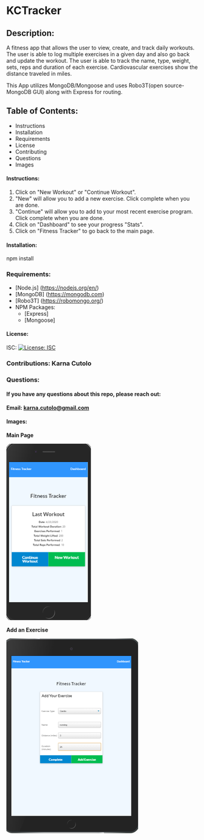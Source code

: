 # KCTracker


## Description: 

A fitness app that allows the user to view, create, and track daily workouts. The user is able to log multiple exercises in a given day and also go back and update the workout. The user is able to track the name, type, weight, sets, reps and duration of each exercise. Cardiovascular exercises show the distance traveled in miles. 

This App utilizes MongoDB/Mongoose and uses Robo3T(open source-MongoDB GUI) along with Express for routing.

 
 ## Table of Contents: 
  * Instructions
  * Installation 
  * Requirements
  * License 
  * Contributing 
  * Questions 
  * Images 

   #### Instructions:

   1. Click on "New Workout" or "Continue Workout".
   2. "New" will allow you to add a new exercise.  Click complete when you are done.
   3. "Continue" will allow you to add to your most recent exercise program.  Click complete   when you are done.
   4. Click on "Dashboard" to see your progress "Stats".
   5. Click on "Fitness Tracker" to go back to the main page.

   #### Installation: 

   npm install
   
   ### Requirements: 

   * [Node.js] (https://nodejs.org/en/)
   * [MongoDB] (https://mongodb.com)
   * [Robo3T] (https://robomongo.org/)
   * NPM Packages:
        * [Express] 
        * [Mongoose]
         

   
   #### License: 

   ISC: [![License: ISC](https://img.shields.io/badge/License-ISC-blue.svg)](https://opensource.org/licenses/ISC)
   
   ### Contributions: Karna Cutolo

   
   ### Questions: 
      
   #### If you have any questions about this repo, please reach out: 

   **Email: karna.cutolo@gmail.com**
     
   #### Images:

**Main Page**

![Main Page](./public/assets/images/index.png)

**Add an Exercise**

![Add Page](./public/assets/images/addExer.png)

